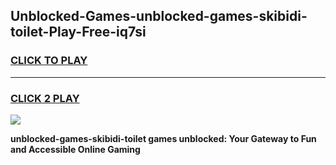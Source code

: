 
## Unblocked-Games-unblocked-games-skibidi-toilet-Play-Free-iq7si
<h3>
<a href="https://premium76.site?title=unblocked-games-skibidi-toilet&ref=20A">CLICK TO PLAY</a></h3>
<hr>

<h3>
<a href="https://premium76.site?title=unblocked-games-skibidi-toilet&ref=20A">CLICK 2 PLAY</a>
  
</h3>

<a href="https://premium76.site?title=unblocked-games-skibidi-toilet&ref=20A"><img src="https://clearcache.store/games.png"></a>


**unblocked-games-skibidi-toilet games unblocked: Your Gateway to Fun and Accessible Online Gaming**
